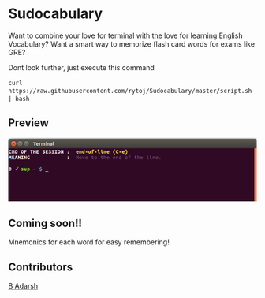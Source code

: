 # Sudocabulary
Want to combine your love for terminal with the love for learning English Vocabulary? Want a smart way to memorize flash card words for exams like GRE?

Dont look further, just execute this command 

    curl https://raw.githubusercontent.com/rytoj/Sudocabulary/master/script.sh | bash

Preview
------------------
![Sample Screenshot](https://raw.githubusercontent.com/rytoj/Sudocabulary/master/sample.png)

Coming soon!!
------------------
Mnemonics for each word for easy remembering!

Contributors
----------
[B Adarsh](https://github.com/badarsh2) <br/>
